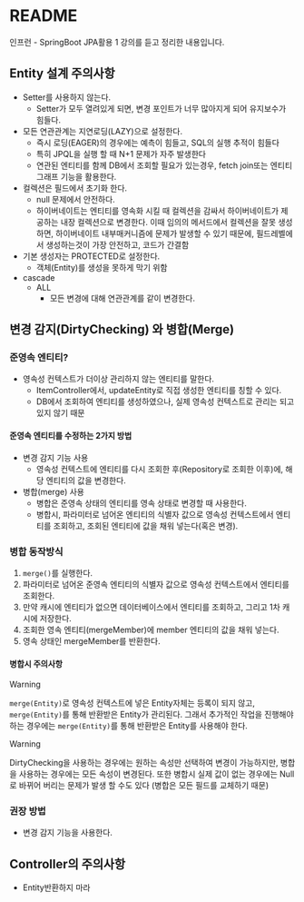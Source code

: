 # README
인프런 - SpringBoot JPA활용 1 강의를 듣고 정리한 내용입니다.

## Entity 설계 주의사항
- Setter를 사용하지 않는다.
  - Setter가 모두 열려있게 되면, 변경 포인트가 너무 많아지게 되어 유지보수가 힘들다.
- 모든 연관관계는 지연로딩(LAZY)으로 설정한다.
  - 즉시 로딩(EAGER)의 경우에는 예측이 힘들고, SQL의 실행 추적이 힘들다
  - 특히 JPQL을 실행 할 때 N+1 문제가 자주 발생한다
  - 연관된 엔티티를 함께 DB에서 조회할 필요가 있는경우, fetch join또는 엔티티 그래프 기능을 활용한다.
- 컬렉션은 필드에서 초기화 한다.
  - null 문제에서 안전하다.
  - 하이버네이트는 엔티티를 영속화 시킬 때 컬렉션을 감싸서 하이버네이트가 제공하는 내장 컬렉션으로 변경한다. 이때 임의의 메서드에서 컬렉션을 잘못 생성하면, 하이버네이트 내부매커니즘에 문제가 발생할 수 있기 때문에, 필드레벨에서 생성하는것이 가장 안전하고, 코드가 간결함 
- 기본 생성자는 PROTECTED로 설정한다.
  - 객체(Entity)를 생성을 못하게 막기 위함
- cascade
  - ALL
    - 모든 변경에 대해 연관관계를 같이 변경한다.

## 변경 감지(DirtyChecking) 와 병합(Merge)
### 준영속 엔티티?
  - 영속성 컨텍스트가 더이상 관리하지 않는 엔티티를 말한다.
    - ItemController에서, updateEntity로 직접 생성한 엔티티를 칭할 수 있다.
    - DB에서 조회하여 엔티티를 생성하였으나, 실제 영속성 컨텍스트로 관리는 되고 있지 않기 때문

#### 준영속 엔티티를 수정하는 2가지 방법
- 변경 감지 기능 사용
  - 영속성 컨텍스트에 엔티티를 다시 조회한 후(Repository로 조회한 이후)에, 해당 엔티티의 값을 변경한다.
- 병합(merge) 사용
  - 병합은 준영속 상태의 엔티티를 영속 상태로 변경할 때 사용한다.
  - 병합시, 파라미터로 넘어온 엔티티의 식별자 값으로 영속성 컨텍스트에서 엔티티를 조회하고, 조회된 엔티티에 값을 채워 넣는다(혹은 변경).

### 병합 동작방식
1. `merge()`를 실행한다.
2. 파라미터로 넘어온 준영속 엔티티의 식별자 값으로 영속성 컨텍스트에서 엔티티를 조회한다.
3. 만약 캐시에 엔티티가 없으면 데이터베이스에서 엔티티를 조회하고, 그리고 1차 캐시에 저장한다.
4. 조회한 영속 엔티티(mergeMember)에 member 엔티티의 값을 채워 넣는다.
5. 영속 상태인 mergeMember를 반환한다.

#### 병합시 주의사항
> [!WARNING]  
> `merge(Entity)`로 영속성 컨텍스트에 넣은 Entity자체는 등록이 되지 않고, `merge(Entity)`를 통해 반환받은 Entity가 관리된다.
> 그래서 추가적인 작업을 진행해야 하는 경우에는 `merge(Entity)`를 통해 반환받은 Entity를 사용해야 한다.
  
> [!WARNING]
> DirtyChecking을 사용하는 경우에는 원하는 속성만 선택하여 변경이 가능하지만, 병합을 사용하는 경우에는 모든 속성이 변경된다.
> 또한 병합시 실제 값이 없는 경우에는 Null로 바뀌어 버리는 문제가 발생 할 수도 있다 (병합은 모든 필드를 교체하기 때문)

### 권장 방법
- 변경 감지 기능을 사용한다.

## Controller의 주의사항
- Entity반환하지 마라